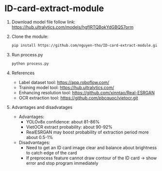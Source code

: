 # ID-card-extract-module
1. Download model file follow link: https://hub.ultralytics.com/models/hgfIRTQBokYdGBQS7orm
2. Clone the module:
   ```sh
   pip install https://github.com/nguyen-tho/ID-card-extract-module.git
   ```
3. Run process.py
   ```sh
   python process.py
   ```
4. References
   - Label dataset tool: https://app.roboflow.com/
   - Training model tool: https://hub.ultralytics.com/
   - Enhancing resolution tool: https://github.com/xinntao/Real-ESRGAN
   - OCR extraction tool: https://github.com/pbcquoc/vietocr.git

5. Advantages and disadvatages
   - Advantages:
     * YOLOv8x confidence: about 81-86%
     * VietOCR extract probability: about 90-92%
     * RealESRGAN may boost probability of extraction period more about 0.5-1%
   - Disadvantages:
     * Need to get an ID card image clear and balance about brightness to catch edge of the card
     * If preprocess feature cannot draw contour of the ID card -> show error and stop program immediately 
   

